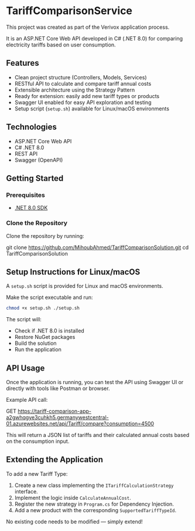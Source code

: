 # TariffComparisonService

This project was created as part of the Verivox application process.

It is an ASP.NET Core Web API developed in C# (.NET 8.0) for comparing electricity tariffs based on user consumption.

## Features

- Clean project structure (Controllers, Models, Services)
- RESTful API to calculate and compare tariff annual costs
- Extensible architecture using the Strategy Pattern
- Ready for extension: easily add new tariff types or products
- Swagger UI enabled for easy API exploration and testing
- Setup script (`setup.sh`) available for Linux/macOS environments

## Technologies

- ASP.NET Core Web API
- C# .NET 8.0
- REST API
- Swagger (OpenAPI)

## Getting Started

### Prerequisites

- [.NET 8.0 SDK](https://dotnet.microsoft.com/en-us/download/dotnet/8.0)

### Clone the Repository

Clone the repository by running:

git clone https://github.com/MihoubAhmed/TariffComparisonSolution.git cd TariffComparisonSolution

## Setup Instructions for Linux/macOS

A `setup.sh` script is provided for Linux and macOS environments.

Make the script executable and run:
```sh
chmod +x setup.sh ./setup.sh
```
The script will:

- Check if .NET 8.0 is installed
- Restore NuGet packages
- Build the solution
- Run the application

## API Usage

Once the application is running, you can test the API using Swagger UI or directly with tools like Postman or browser.

Example API call:

GET https://tariff-comparison-app-a2gwhqgye3cuhkh5.germanywestcentral-01.azurewebsites.net/api/Tariff/compare?consumption=4500

This will return a JSON list of tariffs and their calculated annual costs based on the consumption input.

## Extending the Application

To add a new Tariff Type:

1. Create a new class implementing the `ITariffCalculationStrategy` interface.
2. Implement the logic inside `CalculateAnnualCost`.
3. Register the new strategy in `Program.cs` for Dependency Injection.
4. Add a new product with the corresponding `SupportedTariffTypeId`.

No existing code needs to be modified — simply extend!
